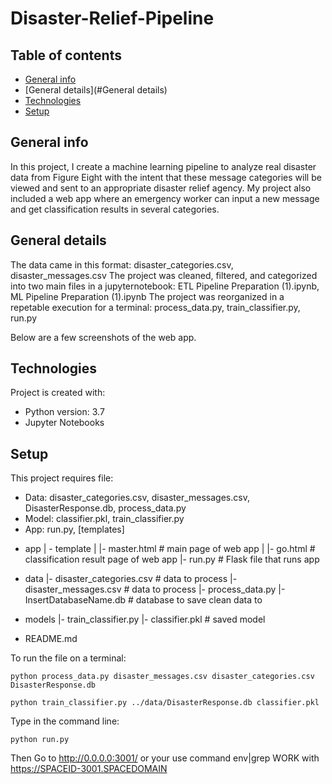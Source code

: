 # Disaster-Relief-Pipeline


## Table of contents
* [General info](#general-info)
* [General details](#General details)
* [Technologies](#technologies)
* [Setup](#setup)

## General info

In this project, I create a machine learning pipeline to analyze real disaster data from Figure Eight with the intent that these message categories will be viewed and sent to an appropriate disaster relief agency. My project also included a web app where an emergency worker can input a new message and get classification results in several categories. 

## General details
The data came in this format: disaster_categories.csv, disaster_messages.csv
The project was cleaned, filtered, and categorized into two main files in a jupyternotebook: ETL Pipeline Preparation (1).ipynb, ML Pipeline Preparation (1).ipynb
The project was reorganized in a repetable execution for a terminal: process_data.py, train_classifier.py, run.py

Below are a few screenshots of the web app.

## Technologies
Project is created with:
* Python version: 3.7
* Jupyter Notebooks

	
## Setup
This project requires file:
* Data: disaster_categories.csv, disaster_messages.csv, DisasterResponse.db, process_data.py
* Model: classifier.pkl, train_classifier.py
* App: run.py, [templates]

- app
| - template
| |- master.html  # main page of web app
| |- go.html  # classification result page of web app
|- run.py  # Flask file that runs app

- data
|- disaster_categories.csv  # data to process 
|- disaster_messages.csv  # data to process
|- process_data.py
|- InsertDatabaseName.db   # database to save clean data to

- models
|- train_classifier.py
|- classifier.pkl  # saved model 

- README.md

To run the file on a terminal:

```python process_data.py disaster_messages.csv disaster_categories.csv DisasterResponse.db```

```python train_classifier.py ../data/DisasterResponse.db classifier.pkl```

Type in the command line:

```python run.py```

Then Go to http://0.0.0.0:3001/ or your use command env|grep WORK with https://SPACEID-3001.SPACEDOMAIN

